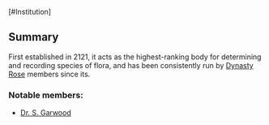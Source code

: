 [#Institution]

## Summary

First established in 2121, it acts as the highest-ranking body for determining and recording species of flora, and has been consistently run by [Dynasty Rose](../Factions/DynastyRoses.md) members since its.

### Notable members:
- [Dr. S. Garwood](../Influential%20Persons/Dr.%20S.%20Garwood.md)